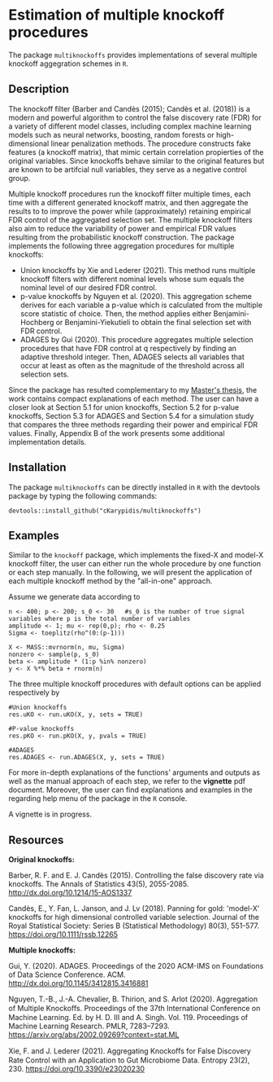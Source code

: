 # Estimation of multiple knockoff procedures
The package `multiknockoffs` provides implementations of several multiple knockoff aggegration schemes in `R`. 

## Description
The knockoff filter (Barber and Candès (2015); Candès et al. (2018)) is a modern and powerful algorithm to control the false discovery rate (FDR) for a variety of different model classes, including complex machine learning models such as neural networks, boosting, random forests or high-dimensional linear penalization methods. The procedure constructs fake features (a knockoff matrix), that mimic certain correlation propierties of the original variables. Since knockoffs behave similar to the original
features but are known to be artifcial null variables, they serve as a negative control
group.

Multiple knockoff procedures run the knockoff filter multiple times, each time with a different generated knockoff matrix, and then aggregate the results to
to improve the power while (approximately) retaining empirical FDR control of the aggregated selection set. The multiple knockoff filters also aim to reduce the variability of  power and empirical FDR values resulting from the probabilistic knockoff construction. The package implements the following three aggregation procedures for multiple knockoffs:
- Union knockoffs by Xie and Lederer (2021). This method runs multiple knockoff filters with different nominal levels whose sum equals the nominal level of our desired FDR control.
- p-value knockoffs by Nguyen et al. (2020). This aggregation scheme derives for each variable a p-value which is calculated from the multiple score statistic of choice. Then, the method applies either Benjamini-Hochberg or Benjamini-Yiekutieli to obtain the final selection set with FDR control.
- ADAGES by Gui (2020). This procedure aggregates multiple selection procedures that have FDR control at q respectively by finding an adaptive threshold integer. Then, ADAGES selects all variables that occur at least as often as the magnitude of the threshold across all selection sets.

Since the package has resulted complementary to my [Master's thesis](documentations/Masterthesis.pdf), the work contains compact explanations of each method. The user can have a closer look at Section 5.1 for union knockoffs, Section 5.2 for p-value knockoffs, Section 5.3 for ADAGES and Section 5.4 for a simulation study that compares the three methods regarding their power and empirical FDR values. Finally, Appendix B of the work presents some additional implementation details.

## Installation
The package `multiknockoffs` can be directly installed in `R` with the devtools package by typing the following commands:
```
devtools::install_github("cKarypidis/multiknockoffs")
```

## Examples
Similar to the `knockoff` package, which implements the fixed-X and model-X knockoff filter, the user can either run the whole procedure by one function or each step manually.
In the following, we will present the application of each multiple knockoff method by the "all-in-one" approach. 

Assume we generate data according to
```
n <- 400; p <- 200; s_0 <- 30   #s_0 is the number of true signal variables where p is the total number of variables
amplitude <- 1; mu <- rep(0,p); rho <- 0.25
Sigma <- toeplitz(rho^(0:(p-1)))

X <- MASS::mvrnorm(n, mu, Sigma)
nonzero <- sample(p, s_0)
beta <- amplitude * (1:p %in% nonzero)
y <- X %*% beta + rnorm(n)
```
The three multiple knockoff procedures with default options can be applied respectively by

```
#Union knockoffs
res.uKO <- run.uKO(X, y, sets = TRUE)

#P-value knockoffs
res.pKO <- run.pKO(X, y, pvals = TRUE)

#ADAGES
res.ADAGES <- run.ADAGES(X, y, sets = TRUE)
```

For more in-depth explanations of the functions' arguments and outputs as well as the manual approach of each step, we refer to the **vignette** pdf document. Moreover, the user can find explanations and examples in the regarding help menu of the package in the `R` console. 

A vignette is in progress.

## Resources

**Original knockoffs:**

Barber, R. F. and E. J. Candès (2015). Controlling the false discovery rate via knockoffs.
The Annals of Statistics 43(5), 2055-2085.
http://dx.doi.org/10.1214/15-AOS1337

Candès, E., Y. Fan, L. Janson, and J. Lv (2018). Panning for gold: 'model-X' knockoffs for
high dimensional controlled variable selection. Journal of the Royal Statistical Society:
Series B (Statistical Methodology) 80(3), 551-577.
https://doi.org/10.1111/rssb.12265


**Multiple knockoffs:**

Gui, Y. (2020). ADAGES. Proceedings of the 2020 ACM-IMS on Foundations of Data
Science Conference. ACM.
http://dx.doi.org/10.1145/3412815.3416881

Nguyen, T.-B., J.-A. Chevalier, B. Thirion, and S. Arlot (2020). Aggregation of Multiple
Knockoﬀs. Proceedings of the 37th International Conference on Machine Learning. Ed.
by H. D. III and A. Singh. Vol. 119. Proceedings of Machine Learning Research. PMLR,
7283–7293.
https://arxiv.org/abs/2002.09269?context=stat.ML

Xie, F. and J. Lederer (2021). Aggregating Knockoﬀs for False Discovery Rate Control
with an Application to Gut Microbiome Data. Entropy 23(2), 230. 
https://doi.org/10.3390/e23020230
